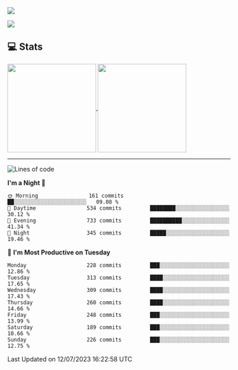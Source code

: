 [![](https://readme-typing-svg.demolab.com?font=Fira+Code&size=30&lines=你好,+欢迎光临;Hello,+welcome)](https://git.io/typing-svg)

![](https://count.getloli.com/get/@:wu-clan?theme=asoul)

## 💻 Stats

<a href="https://github.com/anuraghazra/github-readme-stats">
  <img height=200 align="center" src="https://github-readme-stats.vercel.app/api?username=wu-clan&count_private=true&show_icons=true&rank_icon=percentile&card_width=300"  alt=""/>
</a>
<a href="https://github.com/anuraghazra/convoychat">
  <img height=200 align="center" src="https://github-readme-stats.vercel.app/api/top-langs/?username=wu-clan&layout=compact&langs_count=8&card_width=300"  alt=""/>
</a>

---

<!--START_SECTION:waka-->
![Lines of code](https://img.shields.io/badge/From%20Hello%20World%20I%27ve%20Written-974.4%20thousand%20lines%20of%20code-blue)

**I'm a Night 🦉** 

```text
🌞 Morning                161 commits         ██░░░░░░░░░░░░░░░░░░░░░░░   09.08 % 
🌆 Daytime                534 commits         ████████░░░░░░░░░░░░░░░░░   30.12 % 
🌃 Evening                733 commits         ██████████░░░░░░░░░░░░░░░   41.34 % 
🌙 Night                  345 commits         █████░░░░░░░░░░░░░░░░░░░░   19.46 % 
```
📅 **I'm Most Productive on Tuesday** 

```text
Monday                   228 commits         ███░░░░░░░░░░░░░░░░░░░░░░   12.86 % 
Tuesday                  313 commits         ████░░░░░░░░░░░░░░░░░░░░░   17.65 % 
Wednesday                309 commits         ████░░░░░░░░░░░░░░░░░░░░░   17.43 % 
Thursday                 260 commits         ████░░░░░░░░░░░░░░░░░░░░░   14.66 % 
Friday                   248 commits         ███░░░░░░░░░░░░░░░░░░░░░░   13.99 % 
Saturday                 189 commits         ███░░░░░░░░░░░░░░░░░░░░░░   10.66 % 
Sunday                   226 commits         ███░░░░░░░░░░░░░░░░░░░░░░   12.75 % 
```



 Last Updated on 12/07/2023 16:22:58 UTC
<!--END_SECTION:waka-->
